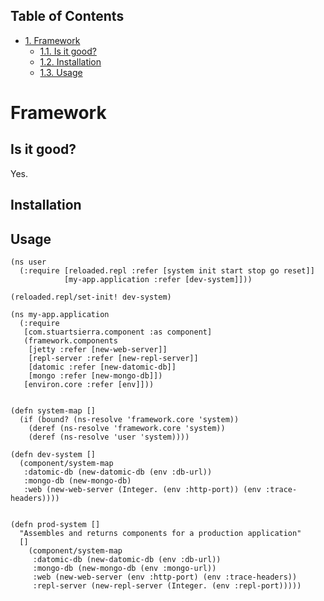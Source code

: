 <div id="table-of-contents">
<h2>Table of Contents</h2>
<div id="text-table-of-contents">
<ul>
<li><a href="#sec-1">1. Framework</a>
<ul>
<li><a href="#sec-1-1">1.1. Is it good?</a></li>
<li><a href="#sec-1-2">1.2. Installation</a></li>
<li><a href="#sec-1-3">1.3. Usage</a></li>
</ul>
</li>
</ul>
</div>
</div>

# Framework<a id="sec-1" name="sec-1"></a>

## Is it good?<a id="sec-1-1" name="sec-1-1"></a>

Yes.

## Installation<a id="sec-1-2" name="sec-1-2"></a>

## Usage<a id="sec-1-3" name="sec-1-3"></a>

    (ns user
      (:require [reloaded.repl :refer [system init start stop go reset]]
                [my-app.application :refer [dev-system]]))
    
    (reloaded.repl/set-init! dev-system)

    (ns my-app.application
      (:require 
       [com.stuartsierra.component :as component]
       (framework.components 
        [jetty :refer [new-web-server]]
        [repl-server :refer [new-repl-server]]
        [datomic :refer [new-datomic-db]]
        [mongo :refer [new-mongo-db]])
       [environ.core :refer [env]]))
    
    
    (defn system-map []
      (if (bound? (ns-resolve 'framework.core 'system))
        (deref (ns-resolve 'framework.core 'system))
        (deref (ns-resolve 'user 'system))))
    
    (defn dev-system []
      (component/system-map
       :datomic-db (new-datomic-db (env :db-url))
       :mongo-db (new-mongo-db)
       :web (new-web-server (Integer. (env :http-port)) (env :trace-headers))))
    
    
    (defn prod-system []
      "Assembles and returns components for a production application"
      []
        (component/system-map
         :datomic-db (new-datomic-db (env :db-url))
         :mongo-db (new-mongo-db (env :mongo-url))
         :web (new-web-server (env :http-port) (env :trace-headers))
         :repl-server (new-repl-server (Integer. (env :repl-port)))))
